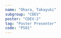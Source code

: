 ```yaml
---
name: "Ohara, Takayuki"
subgroup: "CDEV"
poster: "CDEV-2"
tag: "Poster Presenter"
code: "PS01"
---
```

